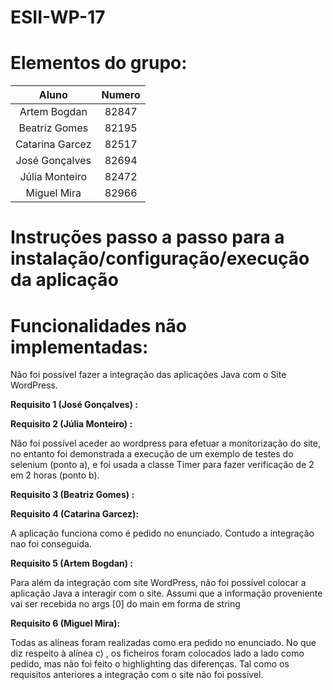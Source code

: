 # ESII-WP-17

# Elementos do grupo:

|      Aluno      | Numero  |
|:---------------:|:-------:|
| Artem Bogdan    | 82847   |
| Beatriz Gomes   | 82195   |
| Catarina Garcez | 82517   |
| José Gonçalves  | 82694   |
| Júlia Monteiro  | 82472   |
| Miguel Mira     | 82966   |

# Instruções passo a passo para a instalação/configuração/execução da aplicação




# Funcionalidades não implementadas:


Não foi possível fazer a integração das aplicações Java com o Site WordPress.


**Requisito 1 (José Gonçalves) :**




**Requisito 2 (Júlia Monteiro) :**

Não foi possível aceder ao wordpress para efetuar a monitorização do site, no entanto foi demonstrada a execução de um exemplo de testes do selenium (ponto a), e foi usada a classe Timer para fazer verificação de 2 em 2 horas (ponto b).

**Requisito 3 (Beatriz Gomes) :**



**Requisito 4 (Catarina Garcez):**

A aplicação funciona como é pedido no enunciado. Contudo a integração nao foi conseguida.

**Requisito 5 (Artem Bogdan) :**

Para além da integração com site WordPress, não foi possível colocar a aplicação Java a interagir com o site. Assumi que a informação proveniente vai ser recebida no args [0] do main em forma de string

**Requisito 6 (Miguel Mira):**

Todas as alíneas foram realizadas como era pedido no enunciado. No que diz respeito à alínea c) , os ficheiros foram colocados lado a lado como pedido, mas não foi feito o highlighting das diferenças.
Tal como os requisitos anteriores a integração com o site não foi possível.

